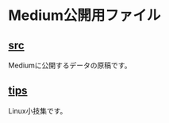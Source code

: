# Medium公開用ファイル

## [src](https://github.com/officeokano/medium-source/tree/master/src)

Mediumに公開するデータの原稿です。

## [tips](https://github.com/officeokano/medium-source/tree/master/tips)

Linux小技集です。
